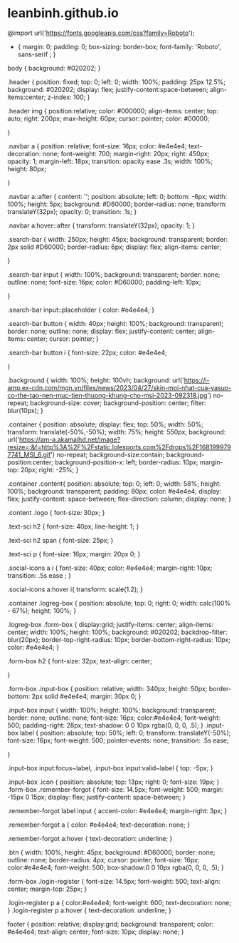 # leanbinh.github.io
@import url('https://fonts.googleapis.com/css?family=Roboto');
* {
    margin: 0;
    padding: 0;
    box-sizing: border-box;
    font-family: 'Roboto', sans-serif ;
}


body {
    background: #020202;
}


.header {
    position: fixed;
    top: 0;
    left: 0;
    width: 100%;
    padding: 25px 12.5%;
    background: #020202;
    display: flex;
    justify-content:space-between;
    align-items:center;
    z-index: 100;
}

.header img {
    position:relative;
    color: #000000;
    align-items: center;
    top: auto;
    right: 200px;
    max-height: 60px;
    cursor: pointer;
    color: #00000;
    
}

.navbar a {
    position: relative;
    font-size: 16px;
    color: #e4e4e4;
    text-decoration: none;
    font-weight: 700;
    margin-right: 20px;
    right: 450px;
    opacity: 1;
    margin-left: 18px;
    transition: opacity ease .3s;
    width: 100%;
    height: 80px;

}


.navbar a::after {
    content: '';
    position: absolute;
    left: 0;
    bottom: -6px;
    width: 100%;
    height: 5px;
    background: #D60000;
    border-radius: none;
    transform: translateY(32px);
    opacity: 0;
    transition: .1s;
}

.navbar a:hover::after {
    transform: translateY(32px);
    opacity: 1;
}


.search-bar {
    width: 250px;
    height: 45px;
    background: transparent;
    border: 2px solid #D60000;
    border-radius: 6px;
    display: flex;
    align-items: center;
    
}

.search-bar input {
    width: 100%;
    background: transparent;
    border: none;
    outline: none;
    font-size: 16px;
    color: #D60000;
    padding-left: 10px;
    

}

.search-bar input::placeholder {
    color: #e4e4e4;
}

.search-bar button {
    width: 40px;
    height: 100%;
    background: transparent;
    border: none;
    outline: none;
    display: flex;
    justify-content: center;
    align-items: center;
    cursor: pointer;
}

.search-bar button i {
    font-size: 22px;
    color: #e4e4e4;

}

.background {
    width: 100%;
    height: 100vh;
    background: url('https://i-amp.ex-cdn.com/mgn.vn/files/news/2023/04/27/skin-moi-nhat-cua-yasuo-co-the-tao-nen-muc-tien-thuong-khung-cho-msi-2023-092318.jpg') no-repeat;
    background-size: cover;
    background-position: center;
    filter: blur(10px);
}


.container {
    position: absolute;
    display: flex;
    top: 50%;
    width: 50%;
    transform: translate(-50%,-50%);
    width: 75%;
    height: 550px;
    background: url('https://am-a.akamaihd.net/image?resize=:&f=http%3A%2F%2Fstatic.lolesports.com%2Fdrops%2F1681999797741_MSI_6.gif') no-repeat;
    background-size:contain;
    background-position:center;
    background-position-x: left;
    border-radius: 10px;
    margin-top: 20px;
    right: -25%;
}

.container .content{
    position: absolute;
    top: 0;
    left: 0;
    width: 58%;
    height: 100%;
    background: transparent;
    padding: 80px;
    color: #e4e4e4;
    display: flex;
    justify-content: space-between;
    flex-direction: column;
    display: none;
}

.content .logo {
    font-size: 30px;
}

.text-sci h2 {
    font-size: 40px;
    line-height: 1;
}

.text-sci h2 span {
    font-size: 25px;
}

.text-sci p {
    font-size: 16px;
    margin: 20px 0;
}

.social-icons a i {
    font-size: 40px;
    color: #e4e4e4;
    margin-right: 10px;
    transition: .5s ease ;
}

.social-icons a:hover i{
    transform:  scale(1.2);
}

.container .logreg-box {
    position: absolute;
    top: 0;
    right: 0;
    width: calc(100% - 67%);
    height: 100%;
}

.logreg-box .form-box {
    display:grid;
    justify-items: center;
    align-items: center;
    width: 100%;
    height: 100%;
    background: #020202;
    backdrop-filter: blur(20px);
    border-top-right-radius: 10px;
    border-bottom-right-radius: 10px;
    color: #e4e4e4;
}

.form-box h2 {
    font-size: 32px;
    text-align: center;
    
}

.form-box .input-box {
    position: relative;
    width: 340px;
    height: 50px;
    border-bottom: 2px solid #e4e4e4;
    margin: 30px 0;
}

.input-box input {
    width: 100%;
    height: 100%;
    background: transparent;
    border: none;
    outline: none;
    font-size: 16px;
    color:#e4e4e4;
    font-weight: 500;
    padding-right: 28px;
    text-shadow: 0 0 10px rgba(0, 0, 0, .5);
}
.input-box label {
    position: absolute;
    top: 50%;
    left: 0;
    transform: translateY(-50%);
    font-size: 16px;
    font-weight: 500;
    pointer-events: none;
    transition: .5s ease;
    
}

.input-box input:focus~label,
.input-box input:valid~label {
    top: -5px;
}

.input-box .icon {
    position: absolute;
    top: 13px;
    right: 0;
    font-size: 19px;
}
.form-box .remember-forgot {
    font-size: 14.5px;
    font-weight: 500;
    margin: -15px 0 15px;
    display: flex;
    justify-content: space-between;
}

.remember-forgot label input {
    accent-color: #e4e4e4;
    margin-right: 3px;
}

.remember-forgot a {
    color: #e4e4e4;
    text-decoration: none;
}

.remember-forgot a:hover {
    text-decoration: underline;
}

.btn {
    width: 100%;
    height: 45px;
    background: #D60000;
    border: none;
    outline: none;
    border-radius: 4px;
    cursor: pointer;
    font-size: 16px;
    color:#e4e4e4;
    font-weight:  500;
    box-shadow:0 0 10px rgba(0, 0, 0, .5);
}

.form-box .login-register {
    font-size: 14.5px;
    font-weight: 500;
    text-align: center;
    margin-top: 25px;
}

.login-register p a {
    color:#e4e4e4;
    font-weight: 600;
    text-decoration: none;
}
.login-register p a:hover {
    text-decoration: underline;
}

footer {
    position: relative;
    display:grid;
    background: transparent;
    color: #e4e4e4;
    text-align: center;
    font-size: 10px;
    display: none;
}

